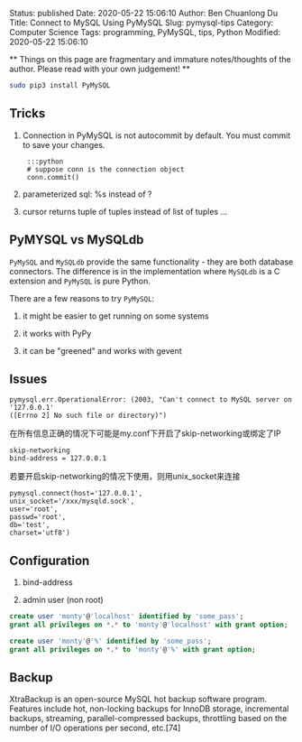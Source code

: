 Status: published
Date: 2020-05-22 15:06:10
Author: Ben Chuanlong Du
Title: Connect to MySQL Using PyMySQL
Slug: pymysql-tips
Category: Computer Science
Tags: programming, PyMySQL, tips, Python
Modified: 2020-05-22 15:06:10

**
Things on this page are
fragmentary and immature notes/thoughts of the author.
Please read with your own judgement!
**



```sh
sudo pip3 install PyMySQL
```

## Tricks

1. Connection in PyMySQL is not autocommit by default. 
    You must commit to save your changes.

        :::python
        # suppose conn is the connection object
        conn.commit()

2. parameterized sql: %s instead of ?

3. cursor returns tuple of tuples instead of list of tuples ...


## PyMYSQL vs MySQLdb

`PyMySQL` and `MySQLdb` provide the same functionality - 
they are both database connectors. 
The difference is in the implementation where `MySQLdb` is a C extension and `PyMySQL` is pure Python.

There are a few reasons to try `PyMySQL`:

1. it might be easier to get running on some systems

2. it works with PyPy

3. it can be "greened" and works with gevent


## Issues

    pymysql.err.OperationalError: (2003, "Can't connect to MySQL server on '127.0.0.1' 
    ([Errno 2] No such file or directory)")

在所有信息正确的情况下可能是my.conf下开启了skip-networking或绑定了IP

    skip-networking
    bind-address = 127.0.0.1

若要开启skip-networking的情况下使用，则用unix_socket来连接

    pymysql.connect(host='127.0.0.1',
    unix_socket='/xxx/mysqld.sock',
    user='root',
    passwd='root',
    db='test',
    charset='utf8')

## Configuration

1. bind-address

2. admin user (non root)

```SQL
create user 'monty'@'localhost' identified by 'some_pass';
grant all privileges on *.* to 'monty'@'localhost' with grant option;
```

```SQL
create user 'monty'@'%' identified by 'some_pass';
grant all privileges on *.* to 'monty'@'%' with grant option;
```

## Backup

XtraBackup is an open-source MySQL hot backup software program. 
Features include hot, non-locking backups for InnoDB storage, incremental backups, streaming, parallel-compressed backups, 
throttling based on the number of I/O operations per second, etc.[74]

